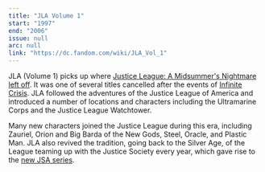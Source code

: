 ```yaml
---
title: "JLA Volume 1"
start: "1997"
end: "2006"
issue: null
arc: null
link: "https://dc.fandom.com/wiki/JLA_Vol_1"
---
```


JLA (Volume 1) picks up where [Justice League: A Midsummer's Nightmare left off](https://dc.fandom.com/wiki/Justice_League:_A_Midsummer%27s_Nightmare_Vol_1). It was one of several titles cancelled after the events of [Infinite Crisis](https://dc.fandom.com/wiki/Infinite_Crisis). JLA followed the adventures of the Justice League of America and introduced a number of locations and characters including the Ultramarine Corps and the Justice League Watchtower.

Many new characters joined the Justice League during this era, including Zauriel, Orion and Big Barda of the New Gods, Steel, Oracle, and Plastic Man. JLA also revived the tradition, going back to the Silver Age, of the League teaming up with the Justice Society every year, which gave rise to the [new JSA series](https://dc.fandom.com/wiki/JSA_Vol_1).
